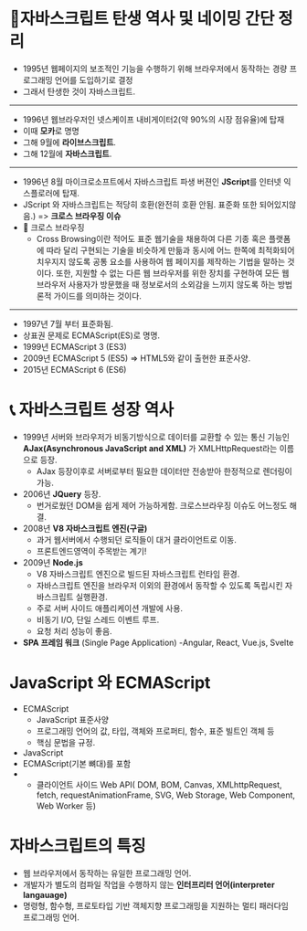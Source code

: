 # 📒자바스크립트 탄생 역사 및 네이밍 간단 정리

- 1995년 웹페이지의 보조적인 기능을 수행하기 위해 브라우저에서 동작하는 경량 프로그래밍 언어를 도입하기로 결정
- 그래서 탄생한 것이 자바스크립트.
---
- 1996년 웹브라우저인 넷스케이프 내비게이터2(약 90%의 시장 점유율)에 탑재
- 이때 **모카**로 명명
- 그해 9월에 **라이브스크립트**.
- 그해 12월에 **자바스크립트**.
---
- 1996년 8월 마이크로소프트에서 자바스크립트 파생 버젼인 **JScript**를 인터넷 익스플로러에 탑재.
- JScript 와 자바스크립트는 적당히 호환(완전히 호환 안됨. 표준화 또한 되어있지않음.) => **크로스 브라우징 이슈**
- 🔔 크로스 브라우징
  - Cross Browsing이란 적어도 표준 웹기술을 채용하여 다른 기종 혹은 플랫폼에 따라 달리 구현되는 기술을 비슷하게 만듦과 동시에 어느 한쪽에 최적화되어 치우지지 않도록 공통 요소를 사용하여 웹 페이지를 제작하는 기법을 말하는 것이다. 또한, 지원할 수 없는 다른 웹 브라우저를 위한 장치를 구현하여 모든 웹 브라우저 사용자가 방문했을 때 정보로서의 소외감을 느끼지 않도록 하는 방법론적 가이드를 의미하는 것이다.
---

- 1997년 7월 부터 표준화됨.
- 상표권 문제로 ECMAScript(ES)로 명명.
- 1999년 ECMAScript 3 (ES3)
- 2009년 ECMAScript 5 (ES5) => HTML5와 같이 출현한 표준사양.
- 2015년 ECMAScript 6 (ES6)

# 📞 자바스크립트 성장 역사

- 1999년 서버와 브라우저가 비동기방식으로 데이터를 교환할 수 있는 통신 기능인 <br/>
**AJax(Asynchronous JavaScript and XML)** 가 XMLHttpRequest라는 이름으로 등장.
  - AJax 등장이후로 서버로부터 필요한 데이터만 전송받아 한정적으로 렌더링이 가능.
- 2006년 **JQuery** 등장.
  - 번거로웠던 DOM을 쉽게 제어 가능하게함. 크로스브라우징 이슈도 어느정도 해결.
- 2008년 **V8 자바스크립트 엔진(구글)**
  - 과거 웹서버에서 수행되던 로직들이 대거 클라이언트로 이동.
  - 프론트엔드영역이 주목받는 계기!
- 2009년 **Node.js**
  - V8 자바스크립트 엔진으로 빌드된 자바스크립트 런타임 환경.
  - 자바스크립트 엔진을 브라우저 이외의 환경에서 동작할 수 있도록 독립시킨 자바스크립트 실행환경.
  - 주로 서버 사이드 애플리케이션 개발에 사용.
  - 비동기 I/O, 단일 스레드 이벤트 루프.
  - 요청 처리 성능이 좋음.
- **SPA 프레임 워크** (Single Page Application)
  -Angular, React, Vue.js, Svelte
  
# JavaScript 와 ECMAScript
- ECMAScript
  - JavaScript 표준사양
  - 프로그래밍 언어의 값, 타입, 객체와 프로퍼티, 함수, 표준 빌트인 객체 등
  - 핵심 문법을 규정.
- JavaScript
- ECMAScript(기본 뼈대)를 포함
- + 클라이언트 사이드 Web API( DOM, BOM, Canvas, XMLhttpRequest, fetch, requestAnimationFrame, SVG, Web Storage, Web Component, Web Worker 등)


# 자바스크립트의 특징
- 웹 브라우저에서 동작하는 유일한 프로그래밍 언어.
- 개발자가 별도의 컴파일 작업을 수행하지 않는 **인터프리터 언어(interpreter langauage)**
- 명령형, 함수형, 프로토타입 기반 객체지향 프로그래밍을 지원하는 멀티 패러다임 프로그래밍 언어.
